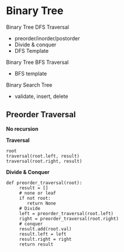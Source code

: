 # Binary Tree

Binary Tree DFS Traversal

* preorder/inorder/postorder
* Divide & conquer
* DFS Template

Binary Tree BFS Traversal

* BFS template

Binary Search Tree

* validate, insert, delete

## Preorder Traversal

**No recursion**



**Traversal**

```
root
traversal(root.left, result)
traversal(root.right, result)

```

**Divide & Conquer**

```
def preorder_traversal(root):
     result = []
     # none or leaf
     if not root:
        return None
     # Divide
     left = preorder_traversal(root.left)
     right = preorder_traversal(root.right)
     # conquer
     result.add(root.val)
     result.left = left
     result.right = right
     return result
```



